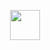 <p align="center">
<img width="48" src="https://github.githubassets.com/images/mona-loading-default.gif" />
</p>

<!--

![](https://github.githubassets.com/images/mona-whisper.gif)
**csbun/csbun** is a ✨ _special_ ✨ repository because its `README.md` (this file) appears on your GitHub profile.

Here are some ideas to get you started:

- 🔭 I’m currently working on ...
- 🌱 I’m currently learning ...
- 👯 I’m looking to collaborate on ...
- 🤔 I’m looking for help with ...
- 💬 Ask me about ...
- 📫 How to reach me: ...
- 😄 Pronouns: ...
- ⚡ Fun fact: ...
-->
